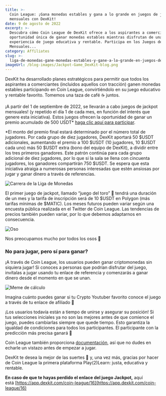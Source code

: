 ```yaml
---
title: >-
  Coin League: ¡Gana monedas estables y gana a lo grande en juegos de jackpot
  mensuales con DexKit!
date: 9 de agosto de 2022
excerpt: >-
  Descubra cómo Coin League de DexKit ofrece a los aspirantes a comerciantes una
  oportunidad única de ganar monedas estables mientras disfrutan de una
  experiencia de juego educativa y rentable. Participa en los Juegos de Jackpot
  Mensuales...
category: Affiliates
slug: >-
  liga-de-monedas-gane-monedas-estables-y-gane-a-lo-grande-en-juegos-de-jackpot-mensuales-con-dexkit
imageUrl: /blog-images/Jackpot-Game_DexKit-blog.png
---
```

DexKit ha desarrollado planes estratégicos para permitir que todos los aspirantes a comerciantes (incluidos aquellos con tracción) ganen monedas estables participando en Coin League, convirtiéndolo en su juego educativo y rentable favorito. Tomemos una taza de café ☕ juntos.

¡A partir del 1 de septiembre de 2022, se llevarán a cabo juegos de jackpot mensuales! (y repetido el día 1 de cada mes, en función del interés que genere esta iniciativa). Estos juegos ofrecen la oportunidad de ganar un premio acumulado de 500 USDT* [haga clic aquí para participar](https://app.dexkit.com/coin-league/16).

\*El monto del premio final estará determinado por el número total de jugadores. Por cada grupo de diez jugadores, DexKit aportará 50 $USDT adicionales, aumentando el premio a 100 $USDT (10 jugadores, 10 $USDT cada uno) más 50 $USDT extra (bono del equipo de DexKit), a dividir entre los tres primeros ganadores. Este patrón continúa para cada grupo adicional de diez jugadores, por lo que si la sala se llena con cincuenta jugadores, los ganadores compartirán 750 $USDT. Se espera que esta iniciativa atraiga a numerosas personas interesadas que estén ansiosas por jugar y ganar dinero a través de referencias.

![Carrera de la Liga de Monedas](/blog-images/coin_league_race_1.png)

El primer juego de jackpot, llamado “juego del toro” 🐂 tendrá una duración de un mes y la tarifa de inscripción será de 10 $USDT en Polygon (más tarifas mínimas de $MATIC). Los meses futuros pueden variar según una encuesta pública realizada en el Twitter de Coin League. Las tendencias de precios también pueden variar, por lo que debemos adaptarnos en consecuencia.

![Oso](/blog-images/beargamecoinleague_moddy-1.gif)

Nos preocupamos mucho por todos los osos 🐻

### No para jugar, pero sí para ganar?

¡A través de Coin League, los usuarios pueden ganar criptomonedas sin siquiera jugar! Si conoces a personas que podrían disfrutar del juego, invítalas a jugar usando tu enlace de referencia y comenzarás a ganar dinero desde el momento en que se unan.

![Meme de cálculo](/blog-images/calculus.gif)

Imagina cuánto puedes ganar si tu Crypto Youtuber favorito conoce el juego a través de tu enlace de afiliado 👀

¡Los usuarios todavía están a tiempo de unirse y asegurar su posición! Si tus selecciones iniciales ya no son las mejores antes de que comience el juego, puedes cambiarlas siempre que quede tiempo. Esto garantiza la igualdad de condiciones para todos los participantes. El participante con la predicción más precisa ganará 🔮

Coin League también proporciona [documentación](https://docs.dexkit.com/gaming/predictions-hub/coin-league), así que no dudes en echarle un vistazo antes de empezar a jugar.

DexKit te desea la mejor de las suertes 🤗 y, una vez más, gracias por hacer de Coin League la primera plataforma Play(2)Learn: justa, educativa y rentable.

**En caso de que te hayas perdido el enlace del juego Jackpot,** aquí está [https://app.dexkit.com/coin-league/16](https://app.dexkit.com/coin-league/16)
